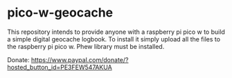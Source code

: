 # pico-w-geocache
This repository intends to provide anyone with a raspberry pi pico w to build a simple digital geocache logbook.
To install it simply upload all the files to the raspberry pi pico w. Phew library must be installed.

Donate: https://www.paypal.com/donate/?hosted_button_id=PE3FEW547AKUA
